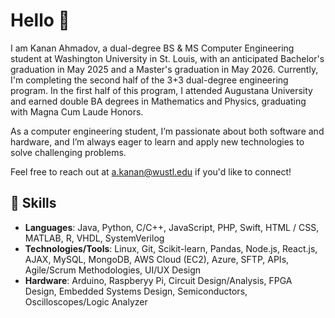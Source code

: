 # Hello 👋

I am Kanan Ahmadov, a dual-degree BS & MS Computer Engineering student at Washington University in St. Louis, with an anticipated Bachelor's graduation in May 2025 and a Master's graduation in May 2026. Currently, I'm completing the second half of the 3+3 dual-degree engineering program. In the first half of this program, I attended Augustana University and earned double BA degrees in Mathematics and Physics, graduating with Magna Cum Laude Honors.

As a computer engineering student, I’m passionate about both software and hardware, and I’m always eager to learn and apply new technologies to solve challenging problems.

Feel free to reach out at a.kanan@wustl.edu if you'd like to connect!

## 🌟 Skills
- **Languages**: Java, Python, C/C++, JavaScript, PHP, Swift, HTML / CSS, MATLAB, R, VHDL, SystemVerilog
- **Technologies/Tools**: Linux, Git, Scikit-learn, Pandas, Node.js, React.js, AJAX, MySQL, MongoDB, AWS Cloud (EC2), Azure, SFTP, APIs, Agile/Scrum Methodologies, UI/UX Design
- **Hardware**: Arduino, Raspberyy Pi, Circuit Design/Analysis, FPGA Design, Embedded Systems Design, Semiconductors, Oscilloscopes/Logic Analyzer
